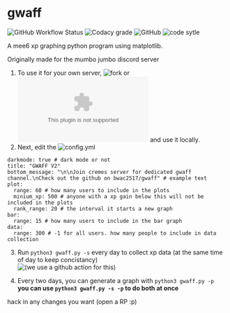 # gwaff

![GitHub Workflow Status](https://img.shields.io/github/workflow/status/bwac2517/gwaff/record-xp-data?label=Xp%20Data%20Recording&style=for-the-badge) ![Codacy grade](https://img.shields.io/codacy/grade/ca5609bf92774f9ea1d6b55cbea6dfed?style=for-the-badge) ![GitHub](https://img.shields.io/github/license/bwac2517/gwaff?style=for-the-badge) ![code sytle](https://img.shields.io/badge/code%20style-black-black?style=for-the-badge)

A mee6 xp graphing python program using matplotlib.

Originally made for the mumbo jumbo discord server

1. To use it for your own server, ![fork](https://github.com/bwac2517/gwaff/fork) or ![download it](https://github.com/bwac2517/gwaff/archive/master.zip) and use it locally.
2. Next, edit the ![config.yml](https://github.com/bwac2517/gwaff/blob/master/config.yml)  
```server_id: 377946908783673344 # your server id
darkmode: true # dark mode or not
title: "GWAFF V2"
bottom_message: "\n\nJoin cremes server for dedicated gwaff channel.\nCheck out the github on bwac2517/gwaff" # example text
plot:
  range: 60 # how many users to include in the plots
  minium_xp: 500 # anyone with a xp gain below this will not be included in the plots
  rank_range: 20 # the interval it starts a new graph
bar:
  range: 15 # how many users to include in the bar graph
data:
  range: 300 # -1 for all users. how many people to include in data collection
```
3. Run `python3 gwaff.py -s` every day to collect xp data (at the same time of day to keep concistancy)  
![(we use a github action for this)](https://github.com/bwac2517/gwaff/blob/master/.github/workflows/main.yml)

4. Every two days, you can generate a graph with `python3 gwaff.py -p`  
**you can use `python3 gwaff.py -s -p` to do both at once**

hack in any changes you want (open a RP :p)
